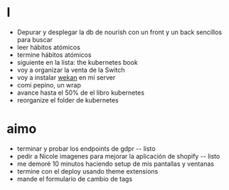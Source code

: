 # I

- Depurar y desplegar la db de nourish con un front y un back sencillos para buscar
- leer hábitos atómicos
- termine hábitos atómicos
- siguiente en la lista: the kubernetes book
- voy a organizar la venta de la Switch
- voy a instalar [wekan](https://github.com/wekan/wekan) en mi server
- comi pepino, un wrap
- avance hasta el 50% de el libro kubernetes
- reorganize el folder de kubernetes

# aimo

- terminar y probar los endpoints de gdpr -- listo
- pedir a Nicole imagenes para mejorar la aplicación de shopify -- listo
- me demoré 10 minutos haciendo setup de mis pantallas y ventanas
- termine con el deploy usando theme extensions
- mande el formulario de cambio de tags
